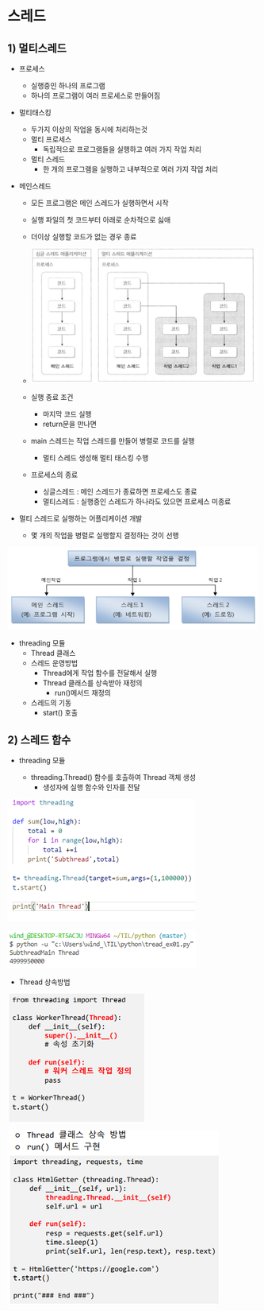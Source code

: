 # 스레드

## 1) 멀티스레드

- 프로세스

  - 실행중인 하나의 프로그램
  - 하나의 프로그램이 여러 프로세스로 만들어짐

  

- 멀티태스킹
  - 두가지 이상의 작업을 동시에 처리하는것
  - 멀티 프로세스
    - 독립적으로 프로그램들을 실행하고 여러 가지 작업 처리
  - 멀티 스레드
    - 한 개의 프로그램을 실행하고 내부적으로 여러 가지 작업 처리



- 메인스레드

  - 모든 프로그램은 메인 스레드가 실행하면서 시작

  - 실행 파일의 첫 코드부터 아래로 순차적으로 싫애

  - 더이상 실행할 코드가 없는 경우 종료

  - ![image-20210114231158072](thread_ex01.assets/image-20210114231158072.png)

    

  - 실행 종료 조건

    - 마지막 코드 실행
    - return문을 만나면

  - main 스레드는 작업 스레드를 만들어 병렬로 코드를 실행

    - 멀티 스레드 생성해 멀티 태스킹 수행

  - 프로세스의 종료 

    - 싱글스레드 : 메인 스레드가 종료하면 프로세스도 종료
    - 멀티스레드 : 실행중인 스레드가 하나라도 있으면 프로세스 미종료

  

- 멀티 스레드로 실행하는 어플리케이션 개발
  - 몇 개의 작업을 병렬로 실행할지 결정하는 것이 선행

![image-20210114231508787](thread_ex01.assets/image-20210114231508787.png)



- threading 모듈
  - Thread 클래스
  - 스레드 운영방법
    - Thread에게 작업 함수를 전달해서 실행
    - Thread 클래스를 상속받아 재정의
      	- run()메서드 재정의
  - 스레드의 기동
    - start() 호출



## 2) 스레드 함수

- threading 모듈

  - threading.Thread() 함수를 호출하여 Thread 객체 생성
    - 생성자에 실행 함수와 인자를 전달

  

![image-20210114233253427](thread_ex01.assets/image-20210114233253427.png)

![image-20210114233304809](thread_ex01.assets/image-20210114233304809.png)



- Thread 상속방법

![image-20210114233352827](thread_ex01.assets/image-20210114233352827.png)

![image-20210114233421188](thread_ex01.assets/image-20210114233421188.png)